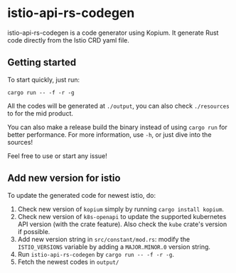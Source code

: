 # istio-api-rs-codegen

istio-api-rs-codegen is a code generator using Kopium. It generate Rust code directly from the Istio CRD yaml file.

## Getting started

To start quickly, just run:

```shell
cargo run -- -f -r -g
```

All the codes will be generated at `./output`, you can also check `./resources` to for the mid product.

You can also make a release build the binary instead of using `cargo run` for better performance. For more information, use `-h`, or just dive into the sources!

Feel free to use or start any issue!

## Add new version for istio

To update the generated code for newest istio, do:

1. Check new version of `kopium` simply by running `cargo install kopium`.
2. Check new version of `k8s-openapi` to update the supported kubernetes API version (with the crate feature). Also check the `kube` crate's version if possible.
3. Add new version string in `src/constant/mod.rs`: modify the `ISTIO_VERSIONS` variable by adding a `MAJOR.MINOR.0` version string.
4. Run `istio-api-rs-codegen` by `cargo run -- -f -r -g`.
5. Fetch the newest codes in `output/`